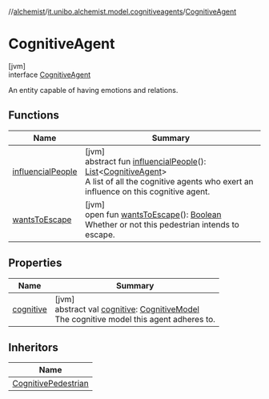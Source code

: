 //[alchemist](../../../index.md)/[it.unibo.alchemist.model.cognitiveagents](../index.md)/[CognitiveAgent](index.md)

# CognitiveAgent

[jvm]\
interface [CognitiveAgent](index.md)

An entity capable of having emotions and relations.

## Functions

| Name | Summary |
|---|---|
| [influencialPeople](influencial-people.md) | [jvm]<br>abstract fun [influencialPeople](influencial-people.md)(): [List](https://kotlinlang.org/api/latest/jvm/stdlib/kotlin.collections/-list/index.html)<[CognitiveAgent](index.md)><br>A list of all the cognitive agents who exert an influence on this cognitive agent. |
| [wantsToEscape](wants-to-escape.md) | [jvm]<br>open fun [wantsToEscape](wants-to-escape.md)(): [Boolean](https://kotlinlang.org/api/latest/jvm/stdlib/kotlin/-boolean/index.html)<br>Whether or not this pedestrian intends to escape. |

## Properties

| Name | Summary |
|---|---|
| [cognitive](cognitive.md) | [jvm]<br>abstract val [cognitive](cognitive.md): [CognitiveModel](../-cognitive-model/index.md)<br>The cognitive model this agent adheres to. |

## Inheritors

| Name |
|---|
| [CognitivePedestrian](../../it.unibo.alchemist.model.interfaces/-cognitive-pedestrian/index.md) |
